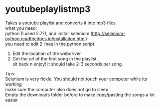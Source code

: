 # youtubeplaylistmp3  
Takes a youtube playlist and converts it into mp3 files  
what you need:  
python (I used 2.7?), and install selenium (http://selenium-python.readthedocs.io/installation.html)  
you need to edit 2 lines in the python script.  
1. Edit the location of the webdriver  
2. Get the url of the first song in the playlist.  
sit back n enjoy! it should take 2-3 seconds per song.  
  
Tips:  
Selenium is very fickle. You should not touch your computer while its working  
make sure the computer also does not go to sleep  
Empty the downloads folder before to make copy/pasting the songs a lot easier 
